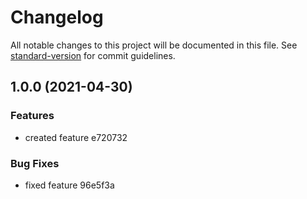 # Changelog

All notable changes to this project will be documented in this file. See [standard-version](https://github.com/conventional-changelog/standard-version) for commit guidelines.

## 1.0.0 (2021-04-30)


### Features

* created feature e720732


### Bug Fixes

* fixed feature 96e5f3a
